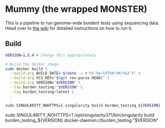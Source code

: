 # Mummy (the wrapped MONSTER)

This is a pipeline to run genome-wide burdent tests using sequencing data. Head over to [the wiki](https://github.com/hmgu-itg/burden_testing/wiki) for detailed instructions on how to run it.



## Build
```bash
VERSION=1.5.4 # Change this appropriately 

# Build the docker image
sudo docker build \
  --build-arg BUILD_DATE="$(date -u +'%Y-%m-%dT%H:%M:%SZ')" \
  --build-arg VCS_REF="$(git rev-parse HEAD)" \
  --build-arg VERSION="$VERSION" \
  --tag burden_testing:"$VERSION" \
  --tag burden_testing:latest \
  .

sudo SINGULARITY_NOHTTPS=1 singularity build burden_testing_${VERSION} docker-daemon://burden_testing:"$VERSION"
```


sudo SINGULARITY_NOHTTPS=1 /opt/singularity371/bin/singularity build burden_testing_${VERSION} docker-daemon://burden_testing:"$VERSION"

